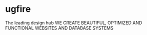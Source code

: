 # ugfire
The leading design hub
WE CREATE BEAUTIFUL, OPTIMIZED AND FUNCTIONAL WEBSITES AND DATABASE SYSTEMS
